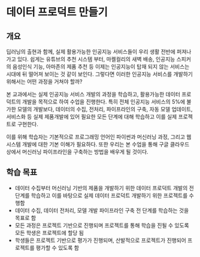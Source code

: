 # 데이터 프로덕트 만들기

## 개요
딥러닝의 출현과 함께, 실제 활용가능한 인공지능 서비스들이 우리 생활 전반에 퍼져나가고 있다. 쉽게는 유튜브의 추천 시스템 부터, 마켈컬리의 새벽 배송, 인공지능 스피커의 음성인식 기능, 아마존의 제품 추천 등 이제는 인공지능이 탑재 되지 않는 서비스는 시대에 뒤 떨어져 보이는 것 같이 보인다. 그렇다면 이러한 인공지능 서비스를 개발하기 위해서는 어떤 과정을 거쳐야 할까?

본 교과에서는 실제 인공지능 서비스 개발의 과정을 학습하고, 활용가능한 데이터 프로덕트의 개발을 목적으로 하여 수업을 진행한다. 특히 전체 인공지능 서비스의 5%에 불가한 모델의 개발보다, 데이터의 수집, 전처리, 파이프라인의 구축, 자동 모델 업데이트, 서비스화 등 실제 제품개발에 있어 필요한 모든 단계에 대해 학습하고 이를 실제 프로젝트로 구현한다.

이를 위해 학습자는 기본적으로 프로그래밍 언어인 파이썬과 머신러닝 과정, 그리고 웹 시스템 개발에 대한 기본 이해가 필요하다. 또한 우리는 본 수업을 통해 구글 클라우드 상에서 머신러닝 파이프라인을 구축하는 방법을 배우게 될 것이다.

## 학습 목표
- 데이터 수집부터 머신러닝 기반의 제품을 개발하기 위한 데이터 프로덕트 개발의 전 단계를 학습하고 이를 바탕으로 실제 데이터 프로덕트 개발하기 위한 프로젝트를 수행함
- 데이터 수집, 데이터 전처리, 모델 개발 파이프라인 구축 전 단계를 학습하는 것을 목표로 함
- 모든 과정은 프로젝트 기반으로 진행되며 프로젝트를 통해 학습을 진될 수 있도록 모든 학생은 프로젝트에 할당 됨
- 학생들은 프로젝트 기반으로 평가가 진행되며, 산발적으로 프로젝트가 진행되어 프로젝트를 평가할 수 있도록 함
